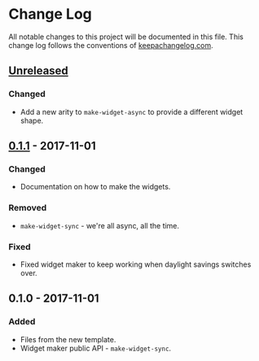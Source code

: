# Change Log
All notable changes to this project will be documented in this file. This change log follows the conventions of [keepachangelog.com](http://keepachangelog.com/).

## [Unreleased]
### Changed
- Add a new arity to `make-widget-async` to provide a different widget shape.

## [0.1.1] - 2017-11-01
### Changed
- Documentation on how to make the widgets.

### Removed
- `make-widget-sync` - we're all async, all the time.

### Fixed
- Fixed widget maker to keep working when daylight savings switches over.

## 0.1.0 - 2017-11-01
### Added
- Files from the new template.
- Widget maker public API - `make-widget-sync`.

[Unreleased]: https://github.com/your-name/wikipedia-extracts/compare/0.1.1...HEAD
[0.1.1]: https://github.com/your-name/wikipedia-extracts/compare/0.1.0...0.1.1
